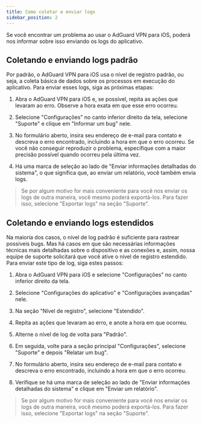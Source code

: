 ```yaml
---
title: Como coletar e enviar logs
sidebar_position: 2
---
```


Se você encontrar um problema ao usar o AdGuard VPN para iOS, poderá nos informar sobre isso enviando os logs do aplicativo.

## Coletando e enviando logs padrão

Por padrão, o AdGuard VPN para iOS usa o nível de registro padrão, ou seja, a coleta básica de dados sobre os processos em execução do aplicativo. Para enviar esses logs, siga as próximas etapas:

1. Abra o AdGuard VPN para iOS e, se possível, repita as ações que levaram ao erro. Observe a hora exata em que esse erro ocorreu.

2. Selecione "Configurações" no canto inferior direito da tela, selecione "Suporte" e clique em "Informar um bug" nele.

3. No formulário aberto, insira seu endereço de e-mail para contato e descreva o erro encontrado, incluindo a hora em que o erro ocorreu. Se você não conseguir reproduzir o problema, especifique com a maior precisão possível quando ocorreu pela última vez.

4. Há uma marca de seleção ao lado de "Enviar informações detalhadas do sistema", o que significa que, ao enviar um relatório, você também envia logs.
> Se por algum motivo for mais conveniente para você nos enviar os logs de outra maneira, você mesmo poderá exportá-los. Para fazer isso, selecione "Exportar logs" na seção "Suporte".

## Coletando e enviando logs estendidos

Na maioria dos casos, o nível de log padrão é suficiente para rastrear possíveis bugs. Mas há casos em que são necessárias informações técnicas mais detalhadas sobre o dispositivo e as conexões e, assim, nossa equipe de suporte solicitará que você ative o nível de registro estendido. Para enviar este tipo de log, siga estes passos:

1. Abra o AdGuard VPN para iOS e selecione "Configurações" no canto inferior direito da tela.

2. Selecione "Configurações do aplicativo" e "Configurações avançadas" nele.

3. Na seção "Nível de registro", selecione "Estendido".

4. Repita as ações que levaram ao erro, e anote a hora em que ocorreu.

5. Alterne o nível de log de volta para "Padrão".

6. Em seguida, volte para a seção principal "Configurações", selecione "Suporte" e depois "Relatar um bug".

7. No formulário aberto, insira seu endereço de e-mail para contato e descreva o erro encontrado, incluindo a hora em que o erro ocorreu.

8. Verifique se há uma marca de seleção ao lado de "Enviar informações detalhadas do sistema" e clique em "Enviar um relatório".
> Se por algum motivo for mais conveniente para você nos enviar os logs de outra maneira, você mesmo poderá exportá-los. Para fazer isso, selecione "Exportar logs" na seção "Suporte".
